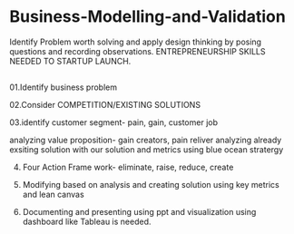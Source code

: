 # Business-Modelling-and-Validation
Identify Problem worth solving and apply design thinking by posing questions and recording observations. ENTREPRENEURSHIP SKILLS NEEDED TO STARTUP LAUNCH.
## 
01.Identify business problem 

02.Consider COMPETITION/EXISTING SOLUTIONS

03.identify customer segment- pain, gain, customer job

   analyzing value proposition- gain creators, pain reliver
   analyzing already exsiting solution with our solution and metrics using blue ocean stratergy
   
04. Four Action Frame work- eliminate, raise, reduce, create

05. Modifying based on analysis and creating solution using key metrics and lean canvas

06. Documenting and presenting using ppt and visualization using dashboard like Tableau is needed.
